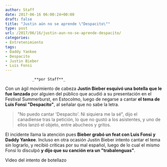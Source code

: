 ```yaml
---
author: Staff
date: 2017-06-16 06:00:24+00:00
draft: false
title: "Justin aún no se aprende \"Despacito\""
type: post
url: /2017/06/16/justin-aun-no-se-aprende-despacito/
categories:
- Entretenimiento
tags:
- Daddy Yankee
- Despacito
- Justin Bieber
- Luis Fonsi
---
```



				_**por Staff**_

Con un ágil movimiento de cabeza **Justin Bieber esquivó una botella que le fue lanzada** por alguien del público que acudió a su presentación en el Festival Summerburst, en Estocolmo, luego de negarse a cantar **el tema de Luis Fonsi "Despacito"**, al señalar que no sabe la letra.


<blockquote>"No puedo cantar 'Despacito'. Ni siquiera me la sé", dijo el canadiense tras la petición, lo que no gustó a los asistentes, y uno de ellos lanzó el objeto, entre abucheos y gritos.</blockquote>


El incidente llama la atención pues **Bieber grabó un feat con Luis Fonsi y Daddy Yankee**. Incluso en otra ocasión Justin Bieber intento cantar el tema sin lograrlo, y recibió críticas por su mal español, luego de lo cual el mismo Fonsi lo disculpó **y dijo que su canción era un "trabalenguas"**.


Video del intento de botellazo		

